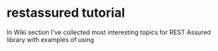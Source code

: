 # restassured tutorial

In Wiki section I've collected most interesting topics for REST Assured library with examples of using
